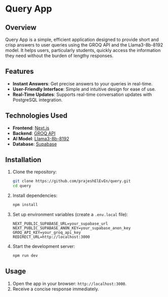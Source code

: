 # Query App

## Overview

Query App is a simple, efficient application designed to provide short and crisp answers to user queries using the GROQ API and the Llama3-8b-8192 model. It helps users, particularly students, quickly access the information they need without the burden of lengthy responses.

## Features

- **Instant Answers**: Get precise answers to your queries in real-time.
- **User-Friendly Interface**: Simple and intuitive design for ease of use.
- **Real-Time Updates**: Supports real-time conversation updates with PostgreSQL integration.

## Technologies Used

- **Frontend**: [Next.js](https://nextjs.org/)
- **Backend**: [GROQ API](https://groq.com/)
- **AI Model**: [Llama3-8b-8192](https://huggingface.co/meta-llama/Meta-Llama-3-8B-Instruct)
- **Database**: [Supabase](https://supabase.com/)

## Installation

1. Clone the repository:
   ```bash
   git clone https://github.com/prajeshElEvEn/query.git
   cd query
   ```
2. Install dependencies:
   ```bash
   npm install
   ```
3. Set up environment variables (create a `.env.local` file):

   ```plaintext
   NEXT_PUBLIC_SUPABASE_URL=your_supabase_url
   NEXT_PUBLIC_SUPABASE_ANON_KEY=your_supabase_anon_key
   GROQ_API_KEY=your_groq_api_key
   REDIRECT_URL=http://localhost:3000
   ```

4. Start the development server:
   ```bash
   npm run dev
   ```

## Usage

1. Open the app in your browser: `http://localhost:3000`.
2. Receive a concise response immediately.
